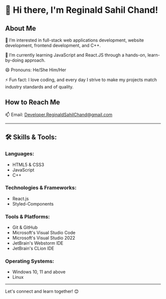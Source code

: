 # 👋 Hi there, I'm Reginald Sahil Chand!

## About Me
👀 I’m interested in full-stack web applications development, website development, frontend development, and C++.

🌱 I’m currently learning JavaScript and React.JS through a hands-on, learn-by-doing approach.

😄 Pronouns: He/She Him/Her

⚡ Fun fact: I love coding, and every day I strive to make my projects match industry standards and of quality.

## How to Reach Me
📫 Email: Developer.ReginaldSahilChand@gmail.com

---

## 🛠️ Skills & Tools:

### Languages:
- HTML5 & CSS3
- JavaScript
- C++

### Technologies & Frameworks:
- React.js
- Styled-Components

### Tools & Platforms:
- Git & GitHub
- Microsoft's Visual Studio Code
- Microsoft's Visual Studio 2022
- JetBrain's Webstorm IDE
- JetBrain's CLion IDE

### Operating Systems:
- Windows 10, 11 and above
- Linux

---

Let's connect and learn together! 😊
